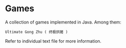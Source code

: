 # Games

A collection of games implemented in Java.  Among them:

    Ultimate Gong Zhu ( 终极拱猪 )

Refer to individual text file for more information.
